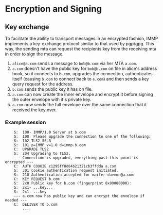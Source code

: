 # Encryption and Signing

## Key exchange

To facilitate the ability to transport messages in an encrypted fashion, IMMP implements a key-exchange protocol similar to that used by pgp/gpg. This way, the sending mta can request the recipients key from the receiving mta in order to sign the message.

 1. `alice@a.com` sends a message to `bob@b.com` via her MTA `a.com`.
 2. `a.com` doesn't have the public key for `bob@b.com` on file in alice's address book, so it connects to `b.com`, upgrades the connection, authenticates itself (causing `b.com` to connect back to `a.com`) and then sends a key query request for the address.
 3. `b.com` sends the public key it has on file.
 4. `a.com` can now create the inner envelope and encrypt it before signing the outer envelope with it's private key.
 5. `a.com` now sends the full envelope over the same connection that it received the key over.

### Example session

~~~~
    S:  100- IMMP/1.0 Server at b.com
    S:  100  Please upgrade the connection to one of the following:
    S:  102 TLS2 SSL3
    S:  101 p=IMMP v=1.0 d=immp.b.com
    C:  UPGRADE TLS2
    S:  204 Upgrading to TLS2.
    --- Connection is upgraded, everything past this point is encrypted ---
    C:  AUTH COOKIE c1295ff8d04b21321cb3ffdda a.com
    S:  301 Cookie authentication request initiated.
    S:  210 Authentication accepted for mailer-daemon@a.com
    C:  KEY REQUEST b.com
    S:  2x0 Public key for b.com (fingerprint 0x00000000):
    S:  2x1- ...key...
    S:  2x1  ...key
    --- a.com now has public key and can encrypt the envelope if needed ---
    C:  DELIVER TO b.com
        ...
~~~~
